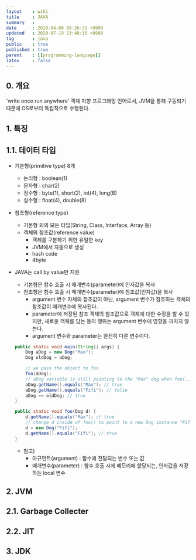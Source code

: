 ```yaml
---
layout    : wiki
title     : JAVA
summary   : 
date      : 2020-04-09 09:26:31 +0900
updated   : 2020-07-19 23:48:15 +0900
tag       : java
public    : true
published : true
parent    : [[programming-language]]
latex     : false
---
```


## 0. 개요
'write once run anywhere'
객체 지향 프로그래밍 언어로서, JVM을 통해 구동되기 때문에 OS로부터 독립적으로 수행된다.

## 1. 특징
## 1.1. 데이터 타입
- 기본형(primitive type) 8개
	- 논리형 : boolean(1)
	- 문자형 : char(2)
	- 정수형 : byte(1), short(2), int(4), long(8)
	- 실수형 : float(4), double(8)
 
- 참조형(reference type)
	- 기본형 외의 모든 타입(String, Class, Interface, Array 등)
	- 객체의 참조값(reference value)
		- 객체를 구분하기 위한 유일한 key
		- JVM에서 자동으로 생성
		- hash code
		- 4byte

- JAVA는 call by value만 지원
	- 기본형은 함수 호출 시 매개변수(parameter)에 인자값을 복사
	- 참조형은 함수 호출 시 매개변수(parameter)에 참조값(인자값)을 복사
		- argument 변수 자체의 참조값이 아닌, argument 변수가 참조하는 객체의 참조값이 매개변수에 복사된다.
		- parameter에 저장된 참조 객체의 참조값으로 객체에 대한 수정을 할 수 있지만, 새로운 객체를 담는 등의 행위는 argument 변수에 영향을 끼치지 않는다.
		- argument 변수와 parameter는 완전히 다른 변수이다.

	```{.java .numberLines}
	public static void main(String[] args) {
		Dog aDog = new Dog("Max");
		Dog oldDog = aDog;

		// we pass the object to foo
		foo(aDog);
		// aDog variable is still pointing to the "Max" dog when foo(...) returns
		aDog.getName().equals("Max"); // true
		aDog.getName().equals("Fifi"); // false
		aDog == oldDog; // true
	}

	public static void foo(Dog d) {
		d.getName().equals("Max"); // true
		// change d inside of foo() to point to a new Dog instance "Fifi"
		d = new Dog("Fifi");
		d.getName().equals("Fifi"); // true
	}
	```

	- 참고)
		- 아규먼트(argument) : 함수에 전달되는 변수 또는 값
		- 매개변수(parameter) : 함수 호출 시에 메모리에 할당되는, 인자값을 저장하는 local 변수
## 2. JVM


## 2.1. Garbage Collecter
## 2.2. JIT

## 3. JDK
